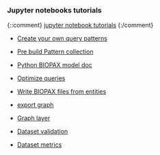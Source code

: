 ### Jupyter notebooks tutorials

{::comment}
[jupyter notebook tutorials](notebooks_main.html)
{:/comment}

 - [Create your own query patterns](pattern-first-step.html)

 - [Pre build Pattern collection](pattern-collection.html)

 - [Python BIOPAX model doc](BIOPAX-model-helper.html)

 - [Optimize queries](query_optimize.html)

 - [Write BIOPAX files from entities](entity2RDF_serialize.html)

 - [export graph](graph_export.html)

 - [Graph layer](graph_layer.html)

 - [Dataset validation](validation.html)
  
 - [Dataset metrics](dataset_metrics.html)



